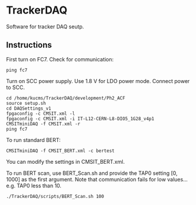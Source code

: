 # TrackerDAQ
Software for tracker DAQ seutp.

## Instructions
First turn on FC7.
Check for communication:
```
ping fc7
```

Turn on SCC power supply.
Use 1.8 V for LDO power mode.
Connect power to SCC.

```
cd /home/kucms/TrackerDAQ/development/Ph2_ACF
source setup.sh
cd DAQSettings_v1
fpgaconfig -c CMSIT.xml -l
fpgaconfig -c CMSIT.xml -i IT-L12-CERN-L8-DIO5_1G28_v4p1
CMSITminiDAQ -f CMSIT.xml -r
ping fc7
```

To run standard BERT:
```
CMSITminiDAQ -f CMSIT_BERT.xml -c bertest
```
You can modify the settings in CMSIT_BERT.xml.

To run BERT scan, use BERT_Scan.sh and provide the TAP0 setting [0, 1000] as the first argument.
Note that communication fails for low values... e.g. TAP0 less than 10.
```
./TrackerDAQ/scripts/BERT_Scan.sh 100
```

